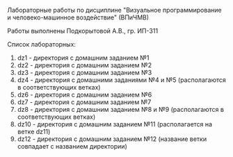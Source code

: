Лабораторные работы по дисциплине "Визуальное программирование и человеко-машинное воздействие" (ВПиЧМВ)

Работы выполнены Подкорытовой А.В., гр. ИП-311

Список лабораторных:
1) dz1 - директория с домашним заданием №1
2) dz2 - директория с домашним заданием №2
3) dz3 - директория с домашним заданием №3
4) dz4 - директория с домашними заданиями №4 и №5 (располагаются в соответствующих ветках)
5) dz6 - директория с домашним заданием №6
6) dz7 - директория с домашним заданием №7
7) dz8 - директория с домашним заданием №8 и №9 (располагаются в соответствующих ветках)
8) dz10 - директория с домашним заданием №11 (располагается на ветке dz11)
9) dz12 - директория с домашним заданием №12 (название ветки совпадает с названием директории)
